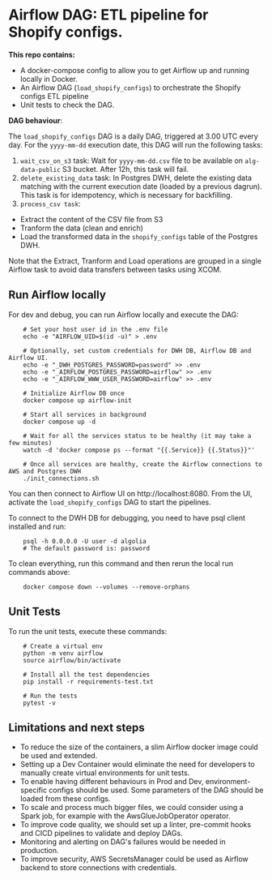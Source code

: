 # Airflow DAG: ETL pipeline for Shopify configs.

**This repo contains:**
- A docker-compose config to allow you to get Airflow up and running locally in Docker.
- An Airflow DAG (`load_shopify_configs`) to orchestrate the Shopify configs ETL pipeline
- Unit tests to check the DAG.

**DAG behaviour**:

The `load_shopify_configs` DAG is a daily DAG, triggered at 3.00 UTC every day. 
For the `yyyy-mm-dd` execution date, this DAG will run the following tasks:

1. `wait_csv_on_s3` task: Wait for `yyyy-mm-dd.csv` file to be available on `alg-data-public` S3 bucket. After 12h, this task will fail.
2. `delete_existing_data` task: In Postgres DWH, delete the existing data matching with the current execution date (loaded by a previous dagrun).
This task is for idempotency, which is necessary for backfilling.
3. `process_csv task`:
- Extract the content of the CSV file from S3
- Tranform the data (clean and enrich)
- Load the transformed data in the `shopify_configs` table of the Postgres DWH.

Note that the Extract, Tranform and Load operations are grouped in a single Airflow task to avoid data transfers between tasks using XCOM.


## Run Airflow locally

For dev and debug, you can run Airflow locally and execute the DAG:

        # Set your host user id in the .env file
        echo -e "AIRFLOW_UID=$(id -u)" > .env
        
        # Optionally, set custom credentials for DWH DB, Airflow DB and Airflow UI.
        echo -e "_DWH_POSTGRES_PASSWORD=password" >> .env
        echo -e "_AIRFLOW_POSTGRES_PASSWORD=airflow" >> .env
        echo -e "_AIRFLOW_WWW_USER_PASSWORD=airflow" >> .env
        
        # Initialize Airflow DB once
        docker compose up airflow-init
        
        # Start all services in background
        docker compose up -d
        
        # Wait for all the services status to be healthy (it may take a few minutes)
        watch -d 'docker compose ps --format "{{.Service}} {{.Status}}"'
        
        # Once all services are healthy, create the Airflow connections to AWS and Postgres DWH
        ./init_connections.sh
        
You can then connect to Airflow UI on http://localhost:8080.
From the UI, activate the `load_shopify_configs` DAG to start the pipelines.

To connect to the DWH DB for debugging, you need to have psql client installed and run:

        psql -h 0.0.0.0 -U user -d algolia
        # The default password is: password


To clean everything, run this command and then rerun the local run commands above:
        
        docker compose down --volumes --remove-orphans



## Unit Tests

To run the unit tests, execute these commands:

        # Create a virtual env
        python -m venv airflow
        source airflow/bin/activate
        
        # Install all the test dependencies
        pip install -r requirements-test.txt
        
        # Run the tests
        pytest -v
        
## Limitations and next steps

- To reduce the size of the containers, a slim Airflow docker image could be used and extended.
- Setting up a Dev Container would eliminate the need for developers to manually create virtual environments for unit tests.
- To enable having different behaviours in Prod and Dev, environment-specific configs should be used. Some parameters of the DAG should be loaded from these configs.
- To scale and process much bigger files, we could consider using a Spark job, for example with the AwsGlueJobOperator operator.
- To improve code quality, we should set up a linter, pre-commit hooks and CICD pipelines to validate and deploy DAGs.
- Monitoring and alerting on DAG's failures would be needed in production.
- To improve security, AWS SecretsManager could be used as Airflow backend to store connections with credentials.